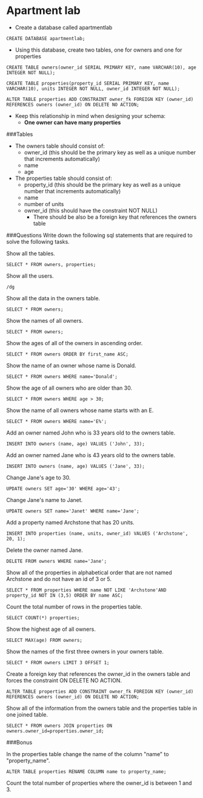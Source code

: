 # Apartment lab

- Create a database called apartmentlab 
``` 
CREATE DATABASE apartmentlab;
``` 
- Using this database, create two tables, one for owners and one for properties
``` 
CREATE TABLE owners(owner_id SERIAL PRIMARY KEY, name VARCHAR(10), age INTEGER NOT NULL);

CREATE TABLE properties(property_id SERIAL PRIMARY KEY, name VARCHAR(10), units INTEGER NOT NULL, owner_id INTEGER NOT NULL);

ALTER TABLE properties ADD CONSTRAINT owner_fk FOREIGN KEY (owner_id) REFERENCES owners (owner_id) ON DELETE NO ACTION;
``` 
- Keep this relationship in mind when designing your schema:
  + **One owner can have many properties**

###Tables

- The owners table should consist of: 
  + owner_id (this should be the primary key as well as a unique number that increments automatically)
  + name
  + age
- The properties table should consist of:
  + property_id (this should be the primary key as well as a unique number that increments automatically)
  + name
  + number of units
  + owner_id (this should have the constraint NOT NULL)
    + There should be also be a foreign key that references the owners table

###Questions
Write down the following sql statements that are required to solve the following tasks.

  
Show all the tables.
```  
SELECT * FROM owners, properties;
```  

Show all the users. 

```
/dg
```

Show all the data in the owners table.
```
SELECT * FROM owners;
```
Show the names of all owners. 
```
SELECT * FROM owners;
```

Show the ages of all of the owners in ascending order. 
```
SELECT * FROM owners ORDER BY first_name ASC;
```

Show the name of an owner whose name is Donald. 
```
SELECT * FROM owners WHERE name='Donald';
```

Show the age of all owners who are older than 30.
```
SELECT * FROM owners WHERE age > 30;
```

Show the name of all owners whose name starts with an E.
```
SELECT * FROM owners WHERE name='E%';
```

Add an owner named John who is 33 years old to the owners table.
```
INSERT INTO owners (name, age) VALUES ('John', 33); 
```

Add an owner named Jane who is 43 years old to the owners table. 
```
INSERT INTO owners (name, age) VALUES ('Jane', 33); 
```

Change Jane's age to 30. 
```
UPDATE owners SET age='30' WHERE age='43';
```

Change Jane's name to Janet. 
```
UPDATE owners SET name='Janet' WHERE name='Jane';
```

Add a property named Archstone that has 20 units. 
```
INSERT INTO properties (name, units, owner_id) VALUES ('Archstone', 20, 1);
```

Delete the owner named Jane.
```
DELETE FROM owners WHERE name='Jane';
```

Show all of the properties in alphabetical order that are not named Archstone and do not have an id of 3 or 5.
```
SELECT * FROM properties WHERE name NOT LIKE 'Archstone'AND property_id NOT IN (3,5) ORDER BY name ASC;
```

 
Count the total number of rows in the properties table.
```
SELECT COUNT(*) properties;
```


Show the highest age of all owners.
```
SELECT MAX(age) FROM owners;
```


Show the names of the first three owners in your owners table.
```
SELECT * FROM owners LIMIT 3 OFFSET 1;
```


Create a foreign key that references the owner_id in the owners table and forces the constraint ON DELETE NO ACTION.
```
ALTER TABLE properties ADD CONSTRAINT owner_fk FOREIGN KEY (owner_id) REFERENCES owners (owner_id) ON DELETE NO ACTION;
```

Show all of the information from the owners table and the properties table in one joined table.  
```
SELECT * FROM owners JOIN properties ON owners.owner_id=properties.owner_id;
```



###Bonus

In the properties table change the name of the column "name" to "property_name". 
```
ALTER TABLE properties RENAME COLUMN name to property_name;
```

Count the total number of properties where the owner_id is between 1 and 3.
```
```
